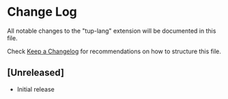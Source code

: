 # Change Log

All notable changes to the "tup-lang" extension will be documented in this file.

Check [Keep a Changelog](http://keepachangelog.com/) for recommendations on how to structure this file.

## [Unreleased]

- Initial release
